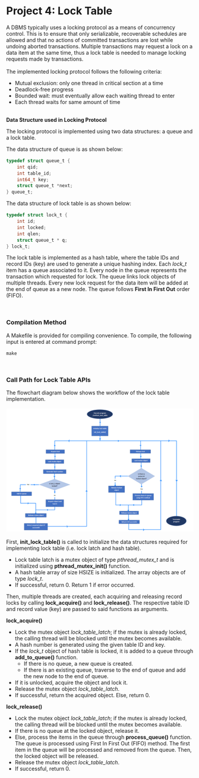 # **Project 4: Lock Table**

A DBMS typically uses a locking protocol as a means of concurrency control. This is to ensure that only serializable, recoverable schedules are allowed and that no actions of committed transactions are lost while undoing aborted transactions. Multiple transactions may request a lock on a data item at the same time, thus a lock table is needed to manage locking requests made by transactions.
<br/><br/>
The implemented locking protocol follows the following criteria:
*	Mutual exclusion: only one thread in critical section at a time
*	Deadlock-free progress
*	Bounded wait: must eventually allow each waiting thread to enter
*	Each thread waits for same amount of time

<br/>**Data Structure used in Locking Protocol**

The locking protocol is implemented using two data structures: a queue and a lock table.

The data structure of queue is as shown below:
```c
typedef struct queue_t {
	int qid;
	int table_id;
	int64_t key;
	struct queue_t *next;
} queue_t;
```

The data structure of lock table is as shown below:
```c
typedef struct lock_t {
	int id;
	int locked;
	int qlen;
	struct queue_t * q;
} lock_t;
```

The lock table is implemented as a hash table, where the table IDs and record IDs (key) are used to generate a unique hashing index. Each *lock_t* item has a queue associated to it. Every node in the queue represents the transaction which requested for lock. The queue links lock objects of multiple threads. Every new lock request for the data item will be added at the end of queue as a new node. The queue follows **First In First Out** order (FIFO).

<br/>

### **Compilation Method**

A Makefile is provided for compiling convenience. To compile, the following input is entered at command prompt:

    make

<br/>

### **Call Path for Lock Table APIs**

The flowchart diagram below shows the workflow of the lock table implementation.
<br/><br/>
![Capture](Capture.PNG)
<br/><br/>
First, **init_lock_table()** is called to initialize the data structures required for implementing lock table (i.e. lock latch and hash table). 
*	Lock table latch is a mutex object of type *pthread_mutex_t* and is initialized using **pthread_mutex_init()** function.
*	A hash table array of size HSIZE is initialized. The array objects are of type *lock_t*.
*	If successful, return 0. Return 1 if error occurred.

Then, multiple threads are created, each acquiring and releasing record locks by calling **lock_acquire()** and **lock_release()**. The respective table ID and record value (key) are passed to said functions as arguments.

**lock_acquire()**
*	Lock the mutex object *lock_table_latch*; if the mutex is already locked, the calling thread will be blocked until the mutex becomes available.
*	A hash number is generated using the given table ID and key.
*	If the *lock_t* object of hash table is locked, it is added to a queue through **add_to_queue()** function.
  	  * If there is no queue, a new queue is created.
	  * If there is an existing queue, traverse to the end of queue and add the new node to the end of queue.
*	If it is unlocked, acquire the object and lock it.
*	Release the mutex object *lock_table_latch*.
*	If successful, return the acquired object. Else, return 0.

**lock_release()**
*	Lock the mutex object *lock_table_latch*; if the mutex is already locked, the calling thread will be blocked until the mutex becomes available.
*	If there is no queue at the locked object, release it.
*	Else, process the items in the queue through **process_queue()** function. The queue is processed using First In First Out (FIFO) method. The first item in the queue will be processed and removed from the queue. Then, the locked object will be released.
*	Release the mutex object *lock_table_latch*.
*	If successful, return 0.